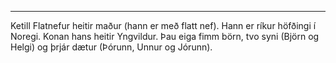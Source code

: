 ﻿---
Ketill Flatnefur heitir maður (hann er með flatt nef).
Hann er ríkur höfðingi í Noregi.
Konan hans heitir Yngvildur.
Þau eiga fimm börn, tvo syni (Björn og Helgi) og þrjár dætur (Þórunn, Unnur og Jórunn).

